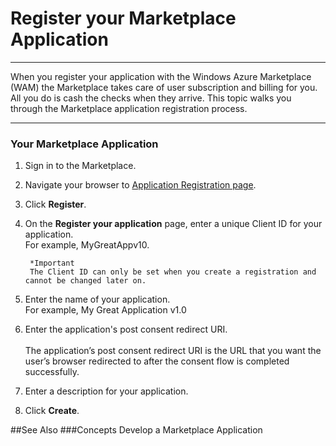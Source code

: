 <properties 
   pageTitle="Register your Marketplace Application" 
   description="How to Register your Marketplace Application" 
   services="cloud-services" 
   documentationCenter="" 
   authors="kevinscharpenberg" 
   manager="manager-alias" 
   editor=""/>

<tags
   ms.service="marketplace"
   ms.devlang="na"
   ms.topic="article"
   ms.tgt_pltfrm="na"
   ms.workload="data-services" 
   ms.date="02/13/2015"
   ms.author="kevsch"/>
# Register your Marketplace Application

 -----------
When you register your application with the Windows Azure Marketplace (WAM) the Marketplace takes care of user subscription and billing for you. All you do is cash the checks when they arrive. This topic walks you through the Marketplace application registration process.

 -----------

### Your Marketplace Application

1. Sign in to the Marketplace.

2. Navigate your browser to [Application Registration page](https://datamarket.azure.com/register?redirect=%2Fdeveloper%2Fapplications).

3. Click **Register**.

4. On the **Register your application** page, enter a unique Client ID for your application. <br>
For example, MyGreatAppv10.

		*Important  
		The Client ID can only be set when you create a registration and cannot be changed later on.
 
5. Enter the name of your application. <br>
For example, My Great Application v1.0

6. Enter the application's post consent redirect URI.
<br><br>The application’s post consent redirect URI is the URL that you want the user’s browser redirected to after the consent flow is completed successfully.

8. Enter a description for your application.

9. Click **Create**.


##See Also
###Concepts
Develop a Marketplace Application
